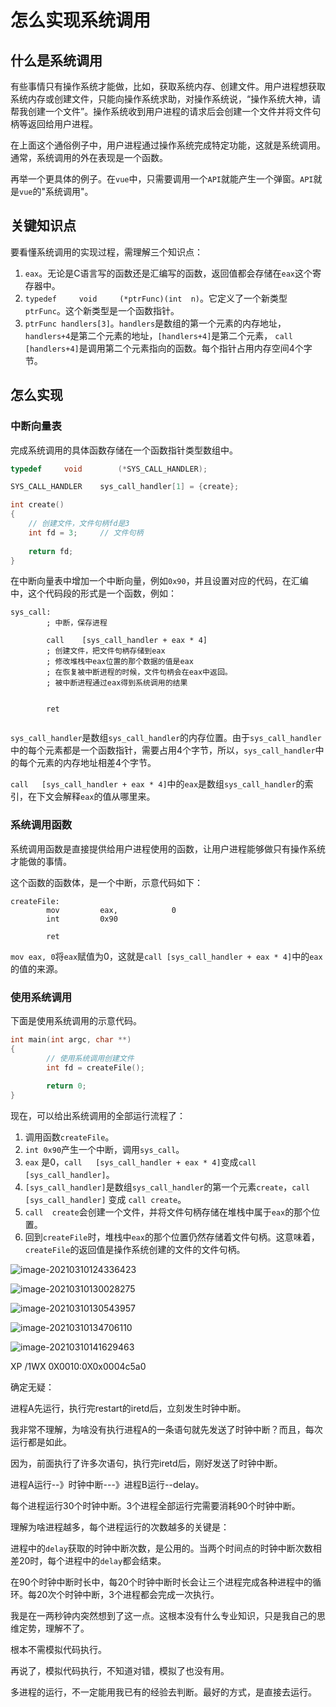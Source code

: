 # 怎么实现系统调用

## 什么是系统调用

有些事情只有操作系统才能做，比如，获取系统内存、创建文件。用户进程想获取系统内存或创建文件，只能向操作系统求助，对操作系统说，“操作系统大神，请帮我创建一个文件”。操作系统收到用户进程的请求后会创建一个文件并将文件句柄等返回给用户进程。

在上面这个通俗例子中，用户进程通过操作系统完成特定功能，这就是系统调用。通常，系统调用的外在表现是一个函数。

再举一个更具体的例子。在`vue`中，只需要调用一个`API`就能产生一个弹窗。`API`就是`vue`的"系统调用"。

## 关键知识点

要看懂系统调用的实现过程，需理解三个知识点：

1. `eax`。无论是C语言写的函数还是汇编写的函数，返回值都会存储在`eax`这个寄存器中。
2. `typedef     void     (*ptrFunc)(int  n)`。它定义了一个新类型`ptrFunc`。这个新类型是一个函数指针。
3. `ptrFunc handlers[3]`。`handlers`是数组的第一个元素的内存地址，`handlers+4`是第二个元素的地址，`[handlers+4]`是第二个元素， `call [handlers+4]`是调用第二个元素指向的函数。每个指针占用内存空间4个字节。

## 怎么实现

### 中断向量表

完成系统调用的具体函数存储在一个函数指针类型数组中。

```c
typedef		void		(*SYS_CALL_HANDLER);

SYS_CALL_HANDLER	sys_call_handler[1] = {create};

int create()
{
  	// 创建文件，文件句柄fd是3
  	int fd = 3;		// 文件句柄
  
  	return fd;
}
```

在中断向量表中增加一个中断向量，例如`0x90`，并且设置对应的代码，在汇编中，这个代码段的形式是一个函数，例如：

```assembly
sys_call:
		; 中断，保存进程
		
		call	[sys_call_handler + eax * 4]
		; 创建文件，把文件句柄存储到eax
		; 修改堆栈中eax位置的那个数据的值是eax
		; 在恢复被中断进程的时候，文件句柄会在eax中返回。
		; 被中断进程通过eax得到系统调用的结果
		
		
		ret
		
```

`sys_call_handler`是数组`sys_call_handler`的内存位置。由于`sys_call_handler`中的每个元素都是一个函数指针，需要占用4个字节，所以，`sys_call_handler`中的每个元素的内存地址相差4个字节。

`call	[sys_call_handler + eax * 4]`中的`eax`是数组`sys_call_handler`的索引，在下文会解释`eax`的值从哪里来。

### 系统调用函数

系统调用函数是直接提供给用户进程使用的函数，让用户进程能够做只有操作系统才能做的事情。

这个函数的函数体，是一个中断，示意代码如下：

```assembly
createFile:
		mov			eax,			0
		int 		0x90
		
		ret
```

`mov eax, 0`将`eax`赋值为0，这就是`call	[sys_call_handler + eax * 4]`中的`eax`的值的来源。

### 使用系统调用

下面是使用系统调用的示意代码。

```c
int main(int argc, char **)
{
  		// 使用系统调用创建文件
  		int fd = createFile();
  
  		return 0;
}
```

现在，可以给出系统调用的全部运行流程了：

1. 调用函数`createFile`。
2. `int 0x90`产生一个中断，调用`sys_call`。
3. `eax` 是0，`call	[sys_call_handler + eax * 4]`变成`call	[sys_call_handler]`。
4. `[sys_call_handler]`是数组`sys_call_handler`的第一个元素`create`，`call	[sys_call_handler]`   变成 `call create`。
5. `call  create`会创建一个文件，并将文件句柄存储在堆栈中属于`eax`的那个位置。
6. 回到`createFile`时，堆栈中`eax`的那个位置仍然存储着文件句柄。这意味着，`createFile`的返回值是操作系统创建的文件的文件句柄。

![image-20210310124336423](/Users/cg/Documents/gitbook/my-note-book/cao-zuo-xi-tong-blog/dos/image-20210310124336423.png)

![image-20210310130028275](/Users/cg/Documents/gitbook/my-note-book/cao-zuo-xi-tong-blog/dos/image-20210310130028275.png)



![image-20210310130543957](/Users/cg/Documents/gitbook/my-note-book/cao-zuo-xi-tong-blog/dos/image-20210310130543957.png)



![image-20210310134706110](/Users/cg/Documents/gitbook/my-note-book/cao-zuo-xi-tong-blog/dos/image-20210310134706110.png)



![image-20210310141629463](/Users/cg/Documents/gitbook/my-note-book/cao-zuo-xi-tong-blog/dos/image-20210310141629463.png)



XP /1WX 0X0010:0X0x0004c5a0

确定无疑：

进程A先运行，执行完restart的iretd后，立刻发生时钟中断。

我非常不理解，为啥没有执行进程A的一条语句就先发送了时钟中断？而且，每次运行都是如此。

因为，前面执行了许多次语句，执行完iretd后，刚好发送了时钟中断。

进程A运行--》时钟中断---》进程B运行--delay。

每个进程运行30个时钟中断。3个进程全部运行完需要消耗90个时钟中断。

理解为啥进程越多，每个进程运行的次数越多的关键是：

进程中的`delay`获取的时钟中断次数，是公用的。当两个时间点的时钟中断次数相差20时，每个进程中的`delay`都会结束。

在90个时钟中断时长中，每20个时钟中断时长会让三个进程完成各种进程中的循环。每20次个时钟中断，3个进程都会完成一次执行。

我是在一两秒钟内突然想到了这一点。这根本没有什么专业知识，只是我自己的思维定势，理解不了。

根本不需模拟代码执行。

再说了，模拟代码执行，不知道对错，模拟了也没有用。

多进程的运行，不一定能用我已有的经验去判断。最好的方式，是直接去运行。